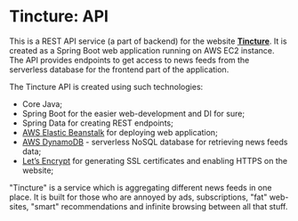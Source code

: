 # Tincture: API

This is a REST API service (a part of backend) for the website **[Tincture](https://tincture.ephemeralin.com/)**. 
It is created as a Spring Boot web application running on AWS EC2 instance. 
The API provides endpoints to get access to news feeds from the serverless database for the frontend part of the application.

The Tincture API is created using such technologies:

* Core Java;
* Spring Boot for the easier web-development and DI for sure;
* Spring Data for creating REST endpoints;
* [AWS Elastic Beanstalk](https://aws.amazon.com/elasticbeanstalk/) for deploying web application; 
* [AWS DynamoDB](https://aws.amazon.com/dynamodb/) - serverless NoSQL database for retrieving news feeds data;
* [Let’s Encrypt](https://letsencrypt.org) for generating SSL certificates and enabling HTTPS on the website;

"Tincture" is a service which is aggregating different news feeds in one place. It is built for those who are annoyed by ads, subscriptions, "fat" web-sites, "smart" recommendations and infinite browsing between all that stuff.

